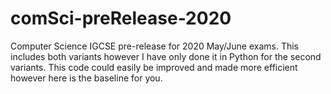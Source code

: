 # comSci-preRelease-2020
Computer Science IGCSE pre-release for 2020 May/June exams.
This includes both variants however I have only done it in Python for the second variants.
This code could easily be improved and made more efficient however here is the baseline for you.
